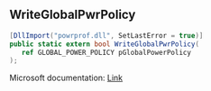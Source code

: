 ## WriteGlobalPwrPolicy

```csharp
[DllImport("powrprof.dll", SetLastError = true)]
public static extern bool WriteGlobalPwrPolicy(
   ref GLOBAL_POWER_POLICY pGlobalPowerPolicy
);
```

Microsoft documentation: [Link](https://docs.microsoft.com/en-us/windows/win32/api/powrprof/nf-powrprof-writeglobalpwrpolicy)
